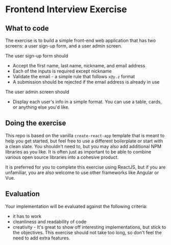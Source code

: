 # Frontend Interview Exercise

## What to code

The exercise is to build a simple front-end web application that has two screens: a user sign-up form, and a user admin screen.

The user sign-up form should

- Accept the first name, last name, nickname, and email address
- Each of the inputs is required except nickname
- Validate the email - a simple rule that follows `x@y.z` format
- A submission should be rejected if the email address is already in use

The user admin screen should

- Display each user's info in a simple format.  You can use a table, cards, or anything else you'd like.


## Doing the exercise

This repo is based on the vanilla `create-react-app` template that is meant to help you get started, but feel free to use a different boilerplate or start with a clean slate.  You shouldn't need to, but you may also add additional NPM libraries as you like.  It is often just as important to be able to combine various open source libraries into a cohesive product.

It is preferred for you to complete this exercise using ReactJS, but if you are unfamiliar, you are also welcome to use other frameworks like Angular or Vue.


## Evaluation

Your implementation will be evaluated against the following criteria:

- it has to work
- cleanliness and readability of code
- creativity - It's great to show off interesting implementations, but stick to the objectives.  This exercise should not take too long, so don't feel the need to add extra features.